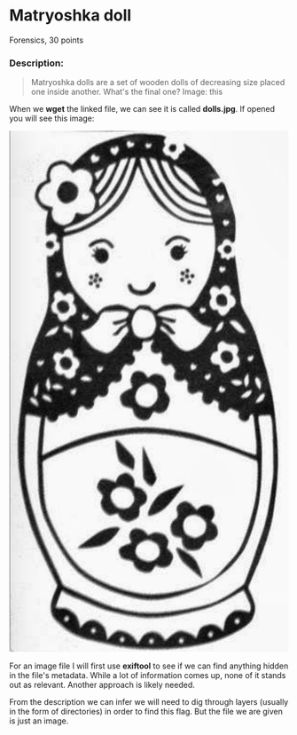 # Matryoshka doll
Forensics, 30 points
### Description:
> Matryoshka dolls are a set of wooden dolls of decreasing size placed one inside another. What's the final one? Image: this

When we **wget** the linked file, we can see it is called **dolls.jpg**. If opened you will see this image:

![this](https://github.com/RBiebrich/PicoCTF/blob/main/dolls.jpg?raw=true)


For an image file I will first use **exiftool** to see if we can find anything hidden in the file's metadata. While a lot of information comes up, none of it stands out as relevant. Another approach is likely needed.

From the description we can infer we will need to dig through layers (usually in the form of directories) in order to find this flag. But the file we are given is just an image.
